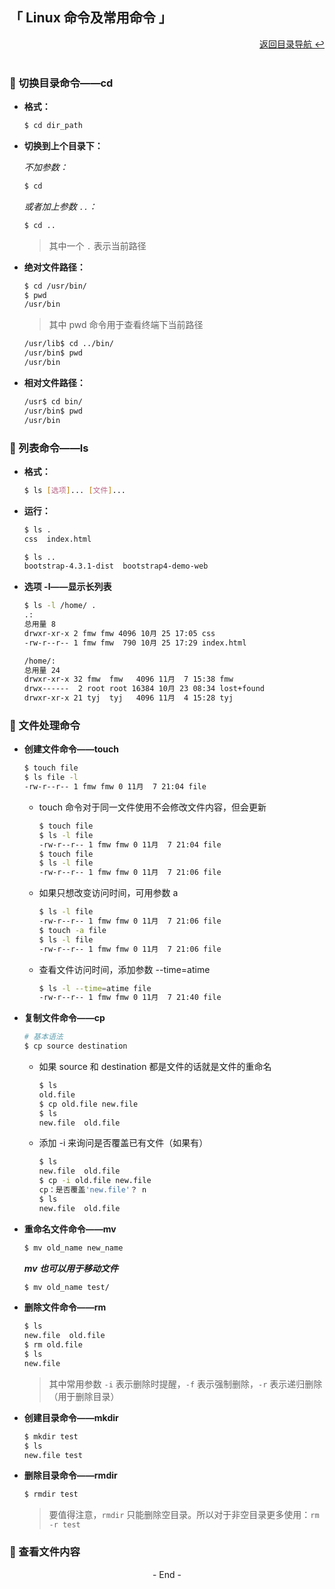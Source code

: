 ## 「 Linux 命令及常用命令 」

<div align="right">
    <a href="https://github.com/fmw666/Linux#-目录导航">返回目录导航 ↩</a>
</div>

<br>

### 💬 切换目录命令——cd

+ **格式：**

    ```bash
    $ cd dir_path
    ```

+ **切换到上个目录下：**

    *不加参数：*

    ```bash
    $ cd
    ```

    *或者加上参数 `..`：*

    ```bash
    $ cd ..
    ```

    > 其中一个 `.` 表示当前路径

+ **绝对文件路径：**

    ```bash
    $ cd /usr/bin/
    $ pwd
    /usr/bin
    ```

    > 其中 pwd 命令用于查看终端下当前路径

    ```bash
    /usr/lib$ cd ../bin/
    /usr/bin$ pwd
    /usr/bin
    ```

+ **相对文件路径：**

    ```bash
    /usr$ cd bin/
    /usr/bin$ pwd
    /usr/bin
    ```

### 💬 列表命令——ls

+ **格式：**

    ```bash
    $ ls [选项]... [文件]...
    ```

+ **运行：**

    ```bash
    $ ls .
    css  index.html
    ```

    ```bash
    $ ls ..
    bootstrap-4.3.1-dist  bootstrap4-demo-web
    ```

+ **选项 -l——显示长列表**

    ```bash
    $ ls -l /home/ .
    .:
    总用量 8
    drwxr-xr-x 2 fmw fmw 4096 10月 25 17:05 css
    -rw-r--r-- 1 fmw fmw  790 10月 25 17:29 index.html

    /home/:
    总用量 24
    drwxr-xr-x 32 fmw  fmw   4096 11月  7 15:38 fmw
    drwx------  2 root root 16384 10月 23 08:34 lost+found
    drwxr-xr-x 21 tyj  tyj   4096 11月  4 15:28 tyj
    ```

### 💬 文件处理命令

+ **创建文件命令——touch**

    ```bash
    $ touch file
    $ ls file -l    
    -rw-r--r-- 1 fmw fmw 0 11月  7 21:04 file
    ```

    + touch 命令对于同一文件使用不会修改文件内容，但会更新

        ```bash
        $ touch file
        $ ls -l file
        -rw-r--r-- 1 fmw fmw 0 11月  7 21:04 file
        $ touch file
        $ ls -l file
        -rw-r--r-- 1 fmw fmw 0 11月  7 21:06 file
        ```

    + 如果只想改变访问时间，可用参数 a

        ``` bash
        $ ls -l file
        -rw-r--r-- 1 fmw fmw 0 11月  7 21:06 file
        $ touch -a file
        $ ls -l file
        -rw-r--r-- 1 fmw fmw 0 11月  7 21:06 file
        ```

    + 查看文件访问时间，添加参数 --time=atime

        ```bash
        $ ls -l --time=atime file
        -rw-r--r-- 1 fmw fmw 0 11月  7 21:40 file
        ```

+ **复制文件命令——cp**

    ```bash
    # 基本语法
    $ cp source destination
    ```

    + 如果 source 和 destination 都是文件的话就是文件的重命名

        ```bash
        $ ls
        old.file
        $ cp old.file new.file
        $ ls
        new.file  old.file
        ```

    + 添加 -i 来询问是否覆盖已有文件（如果有）

        ```bash
        $ ls
        new.file  old.file
        $ cp -i old.file new.file
        cp：是否覆盖'new.file'？ n
        $ ls
        new.file  old.file
        ```
    
+ **重命名文件命令——mv**

    ```bash
    $ mv old_name new_name
    ```

    ***mv 也可以用于移动文件***

    ```bash
    $ mv old_name test/
    ```

+ **删除文件命令——rm**

    ```bash
    $ ls
    new.file  old.file
    $ rm old.file
    $ ls
    new.file
    ```

    > 其中常用参数 `-i` 表示删除时提醒，`-f` 表示强制删除，`-r` 表示递归删除（用于删除目录）

+ **创建目录命令——mkdir**

    ```bash
    $ mkdir test
    $ ls
    new.file test
    ```

+ **删除目录命令——rmdir**

    ```bash
    $ rmdir test
    ```

    > 要值得注意，`rmdir` 只能删除空目录。所以对于非空目录更多使用：`rm -r test`

### 💬 查看文件内容

<div align="center">
    - End -
</div>